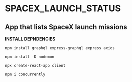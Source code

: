 # SPACEX_LAUNCH_STATUS

## App that lists SpaceX launch missions

**INSTALL DEPNDENCIES**

```
npm install graphql express-graphql express axios

npm install -D nodemon

npx create-react-app client

npm i concurrently
```
